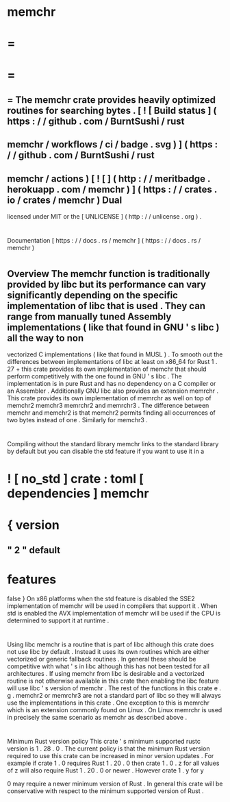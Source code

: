 memchr
=
=
=
=
=
=
The
memchr
crate
provides
heavily
optimized
routines
for
searching
bytes
.
[
!
[
Build
status
]
(
https
:
/
/
github
.
com
/
BurntSushi
/
rust
-
memchr
/
workflows
/
ci
/
badge
.
svg
)
]
(
https
:
/
/
github
.
com
/
BurntSushi
/
rust
-
memchr
/
actions
)
[
!
[
]
(
http
:
/
/
meritbadge
.
herokuapp
.
com
/
memchr
)
]
(
https
:
/
/
crates
.
io
/
crates
/
memchr
)
Dual
-
licensed
under
MIT
or
the
[
UNLICENSE
]
(
http
:
/
/
unlicense
.
org
)
.
#
#
#
Documentation
[
https
:
/
/
docs
.
rs
/
memchr
]
(
https
:
/
/
docs
.
rs
/
memchr
)
#
#
#
Overview
The
memchr
function
is
traditionally
provided
by
libc
but
its
performance
can
vary
significantly
depending
on
the
specific
implementation
of
libc
that
is
used
.
They
can
range
from
manually
tuned
Assembly
implementations
(
like
that
found
in
GNU
'
s
libc
)
all
the
way
to
non
-
vectorized
C
implementations
(
like
that
found
in
MUSL
)
.
To
smooth
out
the
differences
between
implementations
of
libc
at
least
on
x86_64
for
Rust
1
.
27
+
this
crate
provides
its
own
implementation
of
memchr
that
should
perform
competitively
with
the
one
found
in
GNU
'
s
libc
.
The
implementation
is
in
pure
Rust
and
has
no
dependency
on
a
C
compiler
or
an
Assembler
.
Additionally
GNU
libc
also
provides
an
extension
memrchr
.
This
crate
provides
its
own
implementation
of
memrchr
as
well
on
top
of
memchr2
memchr3
memrchr2
and
memrchr3
.
The
difference
between
memchr
and
memchr2
is
that
memchr2
permits
finding
all
occurrences
of
two
bytes
instead
of
one
.
Similarly
for
memchr3
.
#
#
#
Compiling
without
the
standard
library
memchr
links
to
the
standard
library
by
default
but
you
can
disable
the
std
feature
if
you
want
to
use
it
in
a
#
!
[
no_std
]
crate
:
toml
[
dependencies
]
memchr
=
{
version
=
"
2
"
default
-
features
=
false
}
On
x86
platforms
when
the
std
feature
is
disabled
the
SSE2
implementation
of
memchr
will
be
used
in
compilers
that
support
it
.
When
std
is
enabled
the
AVX
implementation
of
memchr
will
be
used
if
the
CPU
is
determined
to
support
it
at
runtime
.
#
#
#
Using
libc
memchr
is
a
routine
that
is
part
of
libc
although
this
crate
does
not
use
libc
by
default
.
Instead
it
uses
its
own
routines
which
are
either
vectorized
or
generic
fallback
routines
.
In
general
these
should
be
competitive
with
what
'
s
in
libc
although
this
has
not
been
tested
for
all
architectures
.
If
using
memchr
from
libc
is
desirable
and
a
vectorized
routine
is
not
otherwise
available
in
this
crate
then
enabling
the
libc
feature
will
use
libc
'
s
version
of
memchr
.
The
rest
of
the
functions
in
this
crate
e
.
g
.
memchr2
or
memrchr3
are
not
a
standard
part
of
libc
so
they
will
always
use
the
implementations
in
this
crate
.
One
exception
to
this
is
memrchr
which
is
an
extension
commonly
found
on
Linux
.
On
Linux
memrchr
is
used
in
precisely
the
same
scenario
as
memchr
as
described
above
.
#
#
#
Minimum
Rust
version
policy
This
crate
'
s
minimum
supported
rustc
version
is
1
.
28
.
0
.
The
current
policy
is
that
the
minimum
Rust
version
required
to
use
this
crate
can
be
increased
in
minor
version
updates
.
For
example
if
crate
1
.
0
requires
Rust
1
.
20
.
0
then
crate
1
.
0
.
z
for
all
values
of
z
will
also
require
Rust
1
.
20
.
0
or
newer
.
However
crate
1
.
y
for
y
>
0
may
require
a
newer
minimum
version
of
Rust
.
In
general
this
crate
will
be
conservative
with
respect
to
the
minimum
supported
version
of
Rust
.
